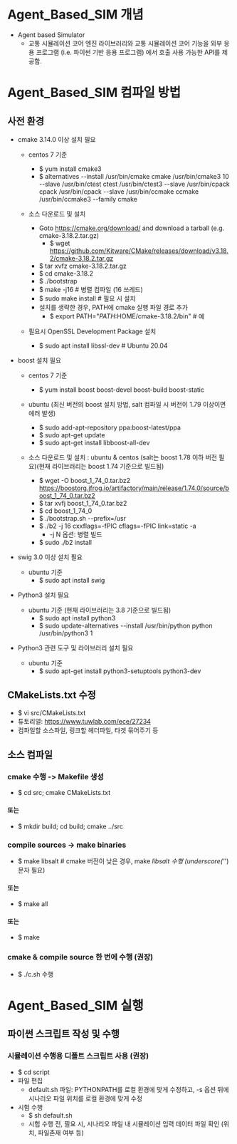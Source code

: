 # Agent_Based_SIM 개념

* Agent based Simulator
  * 교통 시뮬레이션 코어 엔진 라이브러리와 교통 시뮬레이션 코어 기능을 외부 응용 프로그램 (i.e. 파이썬 기반 응용 프로그램) 에서 호출 사용 가능한 API를 제공함.


# Agent_Based_SIM 컴파일 방법

## 사전 환경
* cmake 3.14.0 이상 설치 필요
  * centos 7 기준
    * $ yum install cmake3
    * $ alternatives --install /usr/bin/cmake cmake /usr/bin/cmake3 10 --slave /usr/bin/ctest ctest /usr/bin/ctest3 --slave /usr/bin/cpack cpack /usr/bin/cpack --slave /usr/bin/ccmake ccmake /usr/bin/ccmake3 --family cmake

  * 소스 다운로드 및 설치
    * Goto https://cmake.org/download/ and download a tarball (e.g. cmake-3.18.2.tar.gz)
      * $ wget https://github.com/Kitware/CMake/releases/download/v3.18.2/cmake-3.18.2.tar.gz
    * $ tar xvfz    cmake-3.18.2.tar.gz
    * $ cd cmake-3.18.2
    * $ ./bootstrap
    * $ make -j16            # 병렬 컴파일 (16 쓰레드)
    * $ sudo make install   # 필요 시 설치
    * 설치를 생략한 경우, PATH에 cmake 실행 파일 경로 추가
      * $ export PATH="$PATH:$HOME/cmake-3.18.2/bin"   # 예

  * 필요시 OpenSSL Development Package 설치
    * $ sudo apt install libssl-dev   # Ubuntu 20.04

* boost 설치 필요
  * centos 7 기준
    * $ yum install boost boost-devel boost-build boost-static

  * ubuntu (최신 버전의 boost 설치 방법, salt 컴파일 시 버전이 1.79 이상이면 에러 발생)
    * $ sudo add-apt-repository ppa:boost-latest/ppa
    * $ sudo apt-get update
    * $ sudo apt-get install libboost-all-dev

  * 소스 다운로드 및 설치 : ubuntu & centos (salt는 boost 1.78 이하 버전 필요)(현재 라이브러리는 boost 1.74 기준으로 빌드됨) 
    * $ wget -O boost_1_74_0.tar.bz2 https://boostorg.jfrog.io/artifactory/main/release/1.74.0/source/boost_1_74_0.tar.bz2
    * $ tar xvfj boost_1_74_0.tar.bz2
    * $ cd boost_1_74_0
    * $ ./bootstrap.sh --prefix=/usr
    * $ ./b2 -j 16 cxxflags=-fPIC cflags=-fPIC link=static -a
      * -j N 옵션: 병렬 빌드 
    * $ sudo ./b2 install
    
* swig 3.0 이상 설치 필요
  * ubuntu 기준
    * $ sudo apt install swig

* Python3 설치 필요
  * ubuntu 기준 (현재 라이브러리는 3.8 기준으로 빌드됨) 
    * $ sudo apt install python3
    * $ sudo update-alternatives --install /usr/bin/python python /usr/bin/python3 1
    
* Python3 관련 도구 및 라이브러리 설치 필요
  * ubuntu 기준
    * $ sudo apt-get install python3-setuptools python3-dev

## CMakeLists.txt 수정
* $ vi src/CMakeLists.txt
* 튜토리얼: https://www.tuwlab.com/ece/27234
* 컴파일할 소스파일, 링크할 헤더파일, 타겟 묶어주기 등

## 소스 컴파일
### cmake 수행 -> Makefile 생성
* $ cd src; cmake CMakeLists.txt
#### 또는
* $ mkdir build; cd build; cmake ../src

### compile sources -> make binaries
* $ make libsalt  # cmake 버전이 낮은 경우, make _libsalt 수행 (underscore('_') 문자 필요)
#### 또는
* $ make all
#### 또는
* $ make

### cmake & compile source 한 번에 수행 (권장)
* $ ./c.sh 수행

# Agent_Based_SIM 실행
## 파이썬 스크립트 작성 및 수행
### 시뮬레이션 수행용 디폴트 스크립트 사용 (권장)
* $ cd script
* 파일 편집
  * default.sh 파일: PYTHONPATH를 로컬 환경에 맞게 수정하고, -s 옵션 뒤에 시나리오 파일 위치를 로컬 환경에 맞게 수정
* 시험 수행
  * $ sh default.sh
  * 시험 수행 전, 필요 시, 시나리오 파일 내 시뮬레이션 입력 데이터 파일 확인 (위치, 파일존재 여부 등)

